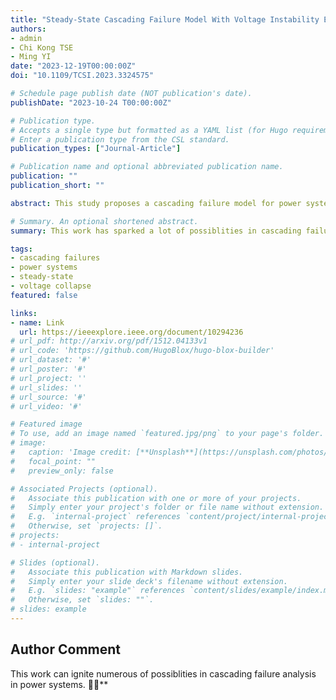 ```yaml
---
title: "Steady-State Cascading Failure Model With Voltage Instability Event Detection"
authors:
- admin
- Chi Kong TSE
- Ming YI
date: "2023-12-19T00:00:00Z"
doi: "10.1109/TCSI.2023.3324575"

# Schedule page publish date (NOT publication's date).
publishDate: "2023-10-24 T00:00:00Z"

# Publication type.
# Accepts a single type but formatted as a YAML list (for Hugo requirements).
# Enter a publication type from the CSL standard.
publication_types: ["Journal-Article"]

# Publication name and optional abbreviated publication name.
publication: ""
publication_short: ""

abstract: This study proposes a cascading failure model for power systems that addresses event-triggered power flow divergence. After a cascading failure event, voltage instability is a major cause of event-triggered power flow divergence. To detect voltage instability events, we track the steady-state voltage profiles across successive cascade generations by adopting continuation power flow (CPF). Various cascading failure events are incorporated into the CPF computation. Hence, the proposed model can identify voltage instability by monitoring the emergence of buses that hit a saddle-node bifurcation (SNB) point. In this way, the proposed cascading failure model is able to derive equilibrium points, if they exist, under all conditions. Furthermore, the model incorporates primary frequency control instead of slack buses to account for power losses, thereby improving the accuracy of the results. In addition, we propose a set of metrics to measure the cascading failure propagation rate and the influence of voltage instability events on cascading failure outcomes. Experimental results indicate that power system configurations exert a significant influence on voltage instability events.

# Summary. An optional shortened abstract.
summary: This work has sparked a lot of possiblities in cascading failure analysis in power systems.

tags:
- cascading failures
- power systems
- steady-state
- voltage collapse
featured: false

links:
- name: Link
  url: https://ieeexplore.ieee.org/document/10294236
# url_pdf: http://arxiv.org/pdf/1512.04133v1
# url_code: 'https://github.com/HugoBlox/hugo-blox-builder'
# url_dataset: '#'
# url_poster: '#'
# url_project: ''
# url_slides: ''
# url_source: '#'
# url_video: '#'

# Featured image
# To use, add an image named `featured.jpg/png` to your page's folder. 
# image:
#   caption: 'Image credit: [**Unsplash**](https://unsplash.com/photos/s9CC2SKySJM)'
#   focal_point: ""
#   preview_only: false

# Associated Projects (optional).
#   Associate this publication with one or more of your projects.
#   Simply enter your project's folder or file name without extension.
#   E.g. `internal-project` references `content/project/internal-project/index.md`.
#   Otherwise, set `projects: []`.
# projects:
# - internal-project

# Slides (optional).
#   Associate this publication with Markdown slides.
#   Simply enter your slide deck's filename without extension.
#   E.g. `slides: "example"` references `content/slides/example/index.md`.
#   Otherwise, set `slides: ""`.
# slides: example
---
```


<!-- {{% callout note %}}
Create your slides in Markdown - click the *Slides* button to check out the example.
{{% /callout %}} -->

<!-- Add the publication's **full text** or **supplementary notes** here. You can use rich formatting such as including [code, math, and images](https://docs.hugoblox.com/content/writing-markdown-latex/). -->

## Author Comment

This work can ignite numerous of possiblities in cascading failure analysis in power systems. 🦄✨**

